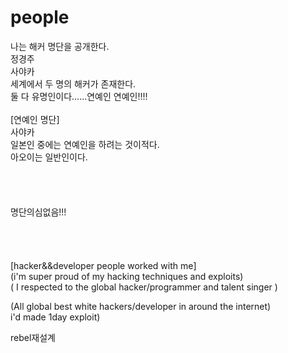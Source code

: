 # people

나는 해커 명단을 공개한다.<br>
정경주<br>
사야카<br>
세계에서 두 명의 해커가 존재한다.<br>
둘 다 유명인이다......연예인 연예인!!!!<br>
<br>
[연예인 명단]<br>
사야카<br>
일본인 중에는 연예인을 하려는 것이적다.<br>
아오이는 일반인이다.<br>
<br>
<br>
<br>
<br>
명단의심없음!!!<br>
<br>
<br>
<br>
<br>
[hacker&&developer people worked with me]<br> (i'm super proud of my hacking techniques and exploits)<br>
( I respected to the global hacker/programmer and talent singer )

(All global best white hackers/developer in around the internet)<br>
i'd made 1day exploit)

rebel재설계
